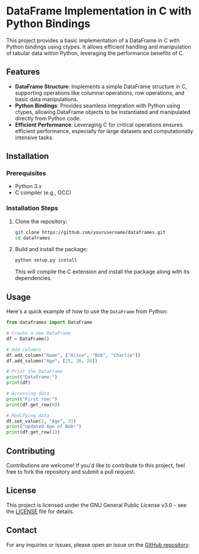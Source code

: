 # DataFrame Implementation in C with Python Bindings

This project provides a basic implementation of a DataFrame in C with Python bindings using ctypes. It allows efficient handling and manipulation of tabular data within Python, leveraging the performance benefits of C.

## Features

- **DataFrame Structure**: Implements a simple DataFrame structure in C, supporting operations like columnar operations, row operations, and basic data manipulations.
- **Python Bindings**: Provides seamless integration with Python using ctypes, allowing DataFrame objects to be instantiated and manipulated directly from Python code.
- **Efficient Performance**: Leveraging C for critical operations ensures efficient performance, especially for large datasets and computationally intensive tasks.

## Installation

### Prerequisites

- Python 3.x
- C compiler (e.g., GCC)

### Installation Steps

1. Clone the repository:

   ```bash
   git clone https://github.com/yourusername/dataframes.git
   cd dataframes
   ```

2. Build and install the package:

   ```bash
   python setup.py install
   ```

   This will compile the C extension and install the package along with its dependencies.

## Usage

Here's a quick example of how to use the `DataFrame` from Python:

```python
from dataframes import DataFrame

# Create a new DataFrame
df = DataFrame()

# Add columns
df.add_column("Name", ["Alice", "Bob", "Charlie"])
df.add_column("Age", [25, 30, 28])

# Print the DataFrame
print("DataFrame:")
print(df)

# Accessing data
print("First row:")
print(df.get_row(0))

# Modifying data
df.set_value(1, "Age", 31)
print("Updated Age of Bob:")
print(df.get_row(1))
```

## Contributing

Contributions are welcome! If you'd like to contribute to this project, feel free to fork the repository and submit a pull request.

## License

This project is licensed under the GNU General Public License v3.0 - see the [LICENSE](LICENSE) file for details.

## Contact

For any inquiries or issues, please open an issue on the [GitHub repository](https://github.com/yourusername/dataframes/issues).